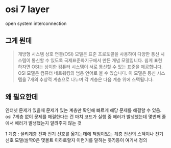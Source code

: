 # osi 7 layer
open system interconnection 

## 그게 뭔데
> 개방형 시스템 상호 연결(OSI) 모델은 표준 프로토콜을 사용하여 다양한 통신 시스템이 통신할 수 있도록 국제표준화기구에서 만든 개념 모델입니다. 쉽게 표현하자면 OSI는 상이한 컴퓨터 시스템이 서로 통신할 수 있는 표준을 제공합니다.<br>
> OSI 모델은 컴퓨터 네트워킹의 범용 언어로 볼 수 있습니다. 이 모델은 통신 시스템을 7개의 추상적 계층으로 나누며 각 계층은 다음 계층 위에 스택됩니다.

##  왜 필요한데
인터넷 문제가 있을때 문제가 있는 계층만 확인해 빠르게 해당 문제를 해결할 수 있음.<br>
osi 7계층 없이 문제를 해결한다는 건 마치 코드가 실행 중 에러가 발생했는데 몇번째 줄에서 에러가 발생했는지 알려주지 않는 것

1 계층 : 물리계층
진짜 전기 신호를 옮기는데에 책임이있는 계층
전선의 스펙이나 전기신호 모델(살짝0은 몇볼트 이하로할지 이런거를 말하는 듯?)등이 여기서 정의